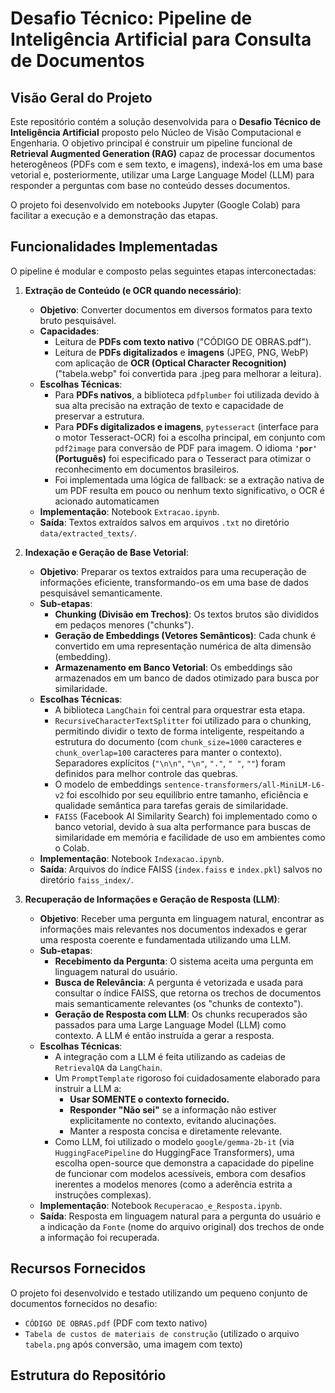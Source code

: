 # Desafio Técnico: Pipeline de Inteligência Artificial para Consulta de Documentos

## Visão Geral do Projeto

Este repositório contém a solução desenvolvida para o **Desafio Técnico de Inteligência Artificial** proposto pelo Núcleo de Visão Computacional e Engenharia. O objetivo principal é construir um pipeline funcional de **Retrieval Augmented Generation (RAG)** capaz de processar documentos heterogêneos (PDFs com e sem texto, e imagens), indexá-los em uma base vetorial e, posteriormente, utilizar uma Large Language Model (LLM) para responder a perguntas com base no conteúdo desses documentos.

O projeto foi desenvolvido em notebooks Jupyter (Google Colab) para facilitar a execução e a demonstração das etapas.

## Funcionalidades Implementadas

O pipeline é modular e composto pelas seguintes etapas interconectadas:

1.  **Extração de Conteúdo (e OCR quando necessário)**:
    * **Objetivo**: Converter documentos em diversos formatos para texto bruto pesquisável.
    * **Capacidades**:
        * Leitura de **PDFs com texto nativo** ("CÓDIGO DE OBRAS.pdf").
        * Leitura de **PDFs digitalizados** e **imagens** (JPEG, PNG, WebP) com aplicação de **OCR (Optical Character Recognition)** ("tabela.webp" foi convertida para .jpeg para melhorar a leitura).
    * **Escolhas Técnicas**:
        * Para **PDFs nativos**, a biblioteca `pdfplumber` foi utilizada devido à sua alta precisão na extração de texto e capacidade de preservar a estrutura.
        * Para **PDFs digitalizados e imagens**, `pytesseract` (interface para o motor Tesseract-OCR) foi a escolha principal, em conjunto com `pdf2image` para conversão de PDF para imagem. O idioma **`'por'` (Português)** foi especificado para o Tesseract para otimizar o reconhecimento em documentos brasileiros.
        * Foi implementada uma lógica de fallback: se a extração nativa de um PDF resulta em pouco ou nenhum texto significativo, o OCR é acionado automaticamen
    * **Implementação**: Notebook `Extracao.ipynb`.
    * **Saída**: Textos extraídos salvos em arquivos `.txt` no diretório `data/extracted_texts/`.

2.  **Indexação e Geração de Base Vetorial**:
    * **Objetivo**: Preparar os textos extraídos para uma recuperação de informações eficiente, transformando-os em uma base de dados pesquisável semanticamente.
    * **Sub-etapas**:
        * **Chunking (Divisão em Trechos)**: Os textos brutos são divididos em pedaços menores ("chunks").
        * **Geração de Embeddings (Vetores Semânticos)**: Cada chunk é convertido em uma representação numérica de alta dimensão (embedding).
        * **Armazenamento em Banco Vetorial**: Os embeddings são armazenados em um banco de dados otimizado para busca por similaridade.
    * **Escolhas Técnicas**:
        * A biblioteca `LangChain` foi central para orquestrar esta etapa.
        * `RecursiveCharacterTextSplitter` foi utilizado para o chunking, permitindo dividir o texto de forma inteligente, respeitando a estrutura do documento (com `chunk_size=1000` caracteres e `chunk_overlap=100` caracteres para manter o contexto). Separadores explícitos (`"\n\n"`, `"\n"`, `"."`, `" "`, `""`) foram definidos para melhor controle das quebras.
        * O modelo de embeddings `sentence-transformers/all-MiniLM-L6-v2` foi escolhido por seu equilíbrio entre tamanho, eficiência e qualidade semântica para tarefas gerais de similaridade.
        * `FAISS` (Facebook AI Similarity Search) foi implementado como o banco vetorial, devido à sua alta performance para buscas de similaridade em memória e facilidade de uso em ambientes como o Colab.
    * **Implementação**: Notebook `Indexacao.ipynb`.
    * **Saída**: Arquivos do índice FAISS (`index.faiss` e `index.pkl`) salvos no diretório `faiss_index/`.

3.  **Recuperação de Informações e Geração de Resposta (LLM)**:
    * **Objetivo**: Receber uma pergunta em linguagem natural, encontrar as informações mais relevantes nos documentos indexados e gerar uma resposta coerente e fundamentada utilizando uma LLM.
    * **Sub-etapas**:
        * **Recebimento da Pergunta**: O sistema aceita uma pergunta em linguagem natural do usuário.
        * **Busca de Relevância**: A pergunta é vetorizada e usada para consultar o índice FAISS, que retorna os trechos de documentos mais semanticamente relevantes (os "chunks de contexto").
        * **Geração de Resposta com LLM**: Os chunks recuperados são passados para uma Large Language Model (LLM) como contexto. A LLM é então instruída a gerar a resposta.
    * **Escolhas Técnicas**:
        * A integração com a LLM é feita utilizando as cadeias de `RetrievalQA` da `LangChain`.
        * Um `PromptTemplate` rigoroso foi cuidadosamente elaborado para instruir a LLM a:
            * **Usar SOMENTE o contexto fornecido.**
            * **Responder "Não sei"** se a informação não estiver explicitamente no contexto, evitando alucinações.
            * Manter a resposta concisa e diretamente relevante.
        * Como LLM, foi utilizado o modelo `google/gemma-2b-it` (via `HuggingFacePipeline` do HuggingFace Transformers), uma escolha open-source que demonstra a capacidade do pipeline de funcionar com modelos acessíveis, embora com desafios inerentes a modelos menores (como a aderência estrita a instruções complexas).
    * **Implementação**: Notebook `Recuperacao_e_Resposta.ipynb`.
    * **Saída**: Resposta em linguagem natural para a pergunta do usuário e a indicação da `Fonte` (nome do arquivo original) dos trechos de onde a informação foi recuperada.

## Recursos Fornecidos

O projeto foi desenvolvido e testado utilizando um pequeno conjunto de documentos fornecidos no desafio:

* `CÓDIGO DE OBRAS.pdf` (PDF com texto nativo)
* `Tabela de custos de materiais de construção` (utilizado o arquivo `tabela.png` após conversão, uma imagem com texto)

## Estrutura do Repositório
